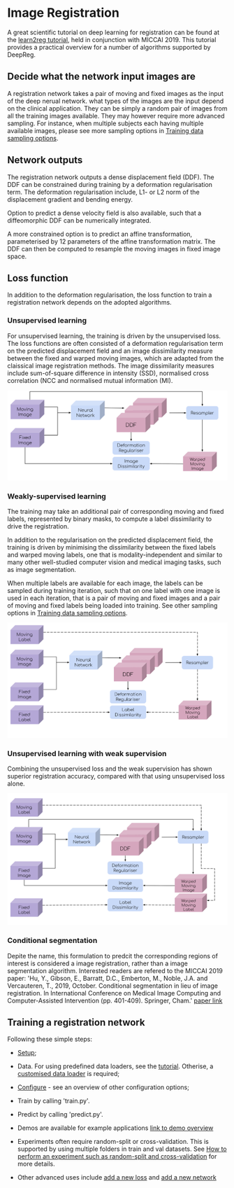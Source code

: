 # Image Registration

A great scientific tutorial on deep learning for registration can be found at the
[learn2reg tutorial](https://learn2reg.github.io/), held in conjunction with
MICCAI 2019. This tutorial provides a practical overview for a number of algorithms
supported by DeepReg.

## Decide what the network input images are

A registration network takes a pair of moving and fixed images as the input of the deep
nerual network. what types of the images are the input depend on the clinical
application. They can be simply a random pair of images from all the training images
available. They may however require more advanced sampling. For instance, when multiple
subjects each having multiple available images, please see more sampling options in
[Training data sampling options](sampling.md).

## Network outputs

The registration network outputs a dense displacement field (DDF). The DDF can be
constrained during training by a deformation regularisation term. The deformation
regularisation include, L1- or L2 norm of the displacement gradient and bending energy.

Option to predict a dense velocity field is also available, such that a diffeomorphic
DDF can be numerically integrated.

A more constrained option is to predict an affine transformation, parameterised by 12
parameters of the affine transformation matrix. The DDF can then be computed to resample
the moving images in fixed image space.

## Loss function

In addition to the deformation regularisation, the loss function to train a registration
network depends on the adopted algorithms.

### Unsupervised learning

For unsupervised learning, the training is driven by the unsupervised loss. The loss
functions are often consisted of a deformation regularisation term on the predicted
displacement field and an image dissimilarity measure between the fixed and warped
moving images, which are adapted from the claissical image registration methods. The
image dissimilarity measures include sum-of-square difference in intensity (SSD),
normalised cross correlation (NCC and normalised mutual information (MI).

![Unsupervised](../media/deepreg-tutorial-unsupervised.svg ":size=600")

### Weakly-supervised learning

The training may take an additional pair of corresponding moving and fixed labels,
represented by binary masks, to compute a label dissimilarity to drive the registration.

In addition to the regularisation on the predicted displacement field, the training is
driven by minimising the dissimilarity between the fixed labels and warped moving
labels, one that is modality-independent and similar to many other well-studied computer
vision and medical imaging tasks, such as image segmentation.

When multiple labels are available for each image, the labels can be sampled during
training iteration, such that on one label with one image is used in each iteration,
that is a pair of moving and fixed images and a pair of moving and fixed labels being
loaded into training. See other sampling options in
[Training data sampling options](sampling.md).

![Weakly-supervised](../media/deepreg-tutorial-weakly.svg ":size=600")

### Unsupervised learning with weak supervision

Combining the unsupervised loss and the weak supervision has shown superior registration
accuracy, compared with that using unsupervised loss alone.

![Combined](../media/deepreg-tutorial-combined.svg ":size=600")

### Conditional segmentation

Depite the name, this formulation to predcit the corresponding regions of interest is
considered a image registration, rather than a image segmentation algorithm. Interested
readers are refered to the MICCAI 2019 paper: 'Hu, Y., Gibson, E., Barratt, D.C.,
Emberton, M., Noble, J.A. and Vercauteren, T., 2019, October. Conditional segmentation
in lieu of image registration. In International Conference on Medical Image Computing
and Computer-Assisted Intervention (pp. 401-409). Springer, Cham.'
[paper link](https://arxiv.org/abs/1907.00438)

## Training a registration network

Following these simple steps:

- [Setup](setup.md);

- Data. For using predefined data loaders, see the [tutorial](predefined_loader.md).
  Otherise, a [customised data loader](./add_loader.md) is required;

- [Configure](./configuration.md) - see an overview of other configuration options;

- Train by calling 'train.py'.

- Predict by calling 'predict.py'.

- Demos are available for example applications [link to demo overview](demo.md)

- Experiments often require random-split or cross-validation. This is supported by using
  multiple folders in train and val datasets. See
  [How to perform an experiment such as random-split and cross-validation](/experiment.md)
  for more details.

- Other advanced uses include [add a new loss](./add_loss.md) and
  [add a new network](./add_network.md)
